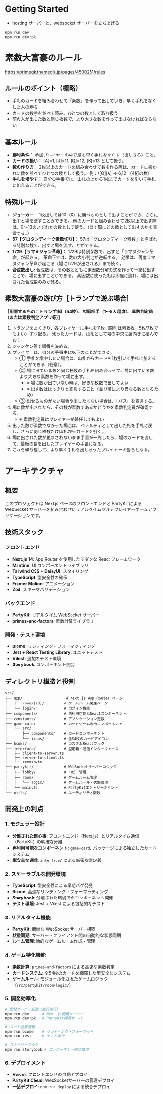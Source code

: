 # Getting Started

- hosting サーバーと、websocket サーバーを立ち上げる

```bash
npm run dev
npm run dev:pk
```

# 素数大富豪のルール

https://primeqk.themedia.jp/pages/4500251/rules

## ルールのポイント（概略）

- 手札のカードを組み合わせて「素数」を作って出していき、早く手札をなくした人の勝ち
- カードの数字を並べて読み、ひとつの数として取り扱う
- 前の人が出した数と同じ枚数で、より大きな数を作って出さなければならない

## 基本ルール

- **勝利条件：** 参加プレイヤーの中で最も早く手札をなくす（出しきる）こと。
- **カードの扱い：** \[A]=1, \[J]=11, \[Q]=12, \[K]=13 として扱う。
- **数の作り方：** 2枚以上のカードを組み合わせて数を作る際は、カードに書かれた数を並べてひとつの数として扱う。 例：\\[Q]\[A] → 6,121（4桁の数）
- **手札を増やす：** 自分の手番では、山札の上から1枚までカードを引いて手札に加えることができる。

## 特殊ルール

- **ジョーカー：** 1枚出しでは13（K）に勝つものとして出すことができ、さらに出すと場を流すことができる。 他のカードと組み合わせて2枚以上で出す際は、0～13のいずれかの数として使う。（出す際にどの数として出すのかを宣言する。）
- **57【グロタンディーク素数切り】：** 57は「グロタンディーク素数」と呼ばれる特別な数で、出すと場を流すことができる。
- **1729【ラマヌジャン革命】：** 1729は特別な数で、出すと「ラマヌジャン革命」が起きる。 革命下では、数の大小判定が逆転する。 効果は、再度ラマヌジャン革命が起こる（場に1729が出される）まで続く。
- **合成数出し:** 合成数は、その数とともに素因数分解の式を作って一緒に出すことで、場に出すことができる。 素因数に使った札は即座に流れ、場には出された合成数のみが残る。

## 素数大富豪の遊び方［トランプで遊ぶ場合］

**［用意するもの：トランプ1組（54枚）、対戦相手（1～5人程度）、素数判定員（または素数判定アプリ等）］**

1.  トランプをよくきり、各プレイヤーに手札を11枚（原則は素数枚。5枚/7枚でもよい）ずつ配る。 残ったカードは、山札として場の中央に裏向きに積んでおく。
2.  ジャンケン等で順番を決める。
3.  プレイヤーは、自分の手番中に以下のことができる。
    - ① 手札を増やしたい場合は、山札からカードを1枚引いて手札に加えることができる（任意）。
    - ② 場に出ている数と同じ枚数の手札を組み合わせて、場に出ている数より大きな素数を作って場に出す。
      - ※ 場に数が出ていない時は、好きな枚数で出してよい
      - ※ 出す数ははっきりと宣言すること（並び順により異なる数となるため）
    - ③ 出せるものがない場合や出したくない場合は、「パス」を宣言する。
4.  場に数が出されたら、その数が素数であるかどうかを素数判定員が確認する。
    - ※ 素数判定員はプレイヤーが兼任してもよい
5.  出した数が素数でなかった場合は、ペナルティとして出した札を手札に戻し、さらに同じ枚数だけ山札からカードを引く。
6.  場に出された数が更新されないまま手番が一周したら、場のカードを流して、最後の数を出したプレイヤーの手番になる。
7.  これを繰り返して、より早く手札を出しきったプレイヤーの勝ちとなる。

# アーキテクチャ

## 概要

このプロジェクトは Next.js ベースのフロントエンドと PartyKit による WebSocket サーバーを組み合わせたリアルタイムマルチプレイヤーゲームアプリケーションです。

## 技術スタック

### フロントエンド

- **Next.js 14**: App Router を使用したモダンな React フレームワーク
- **Mantine**: UI コンポーネントライブラリ
- **Tailwind CSS + DaisyUI**: スタイリング
- **TypeScript**: 型安全性の確保
- **Framer Motion**: アニメーション
- **Zod**: スキーマバリデーション

### バックエンド

- **PartyKit**: リアルタイム WebSocket サーバー
- **primes-and-factors**: 素数計算ライブラリ

### 開発・テスト環境

- **Biome**: リンティング・フォーマッティング
- **Jest + React Testing Library**: ユニットテスト
- **Vitest**: 追加のテスト環境
- **Storybook**: コンポーネント開発

## ディレクトリ構造と役割

```
src/
├── app/                    # Next.js App Router ページ
│   ├── room/[id]/         # ゲームルーム関連ページ
│   └── login/             # ログイン機能
├── components/            # 再利用可能なReactコンポーネント
├── constants/             # アプリケーション定数
├── game-card/             # カードゲーム専用コンポーネント
│   └── src/
│       ├── components/    # カードコンポーネント
│       └── icons/         # 全54枚のカードアイコン
├── hooks/                 # カスタムReactフック
├── interface/             # 型定義・通信インターフェース
│   ├── client-to-server.ts
│   ├── server-to-client.ts
│   └── common.ts
├── partykit/              # WebSocketサーバーロジック
│   ├── lobby/             # ロビー管理
│   ├── room/              # ゲームルーム管理
│   │   └── logic/         # ゲームルール・状態管理
│   └── main.ts            # PartyKitエントリーポイント
└── utils/                 # ユーティリティ関数
```

## 開発上の利点

### 1. モジュラー設計

- **分離された関心事**: フロントエンド（Next.js）とリアルタイム通信（PartyKit）の明確な分離
- **再利用可能なコンポーネント**: `game-card/` パッケージによる独立したカードシステム
- **型安全な通信**: `interface/` による厳密な型定義

### 2. スケーラブルな開発環境

- **TypeScript**: 型安全性による早期バグ発見
- **Biome**: 高速なリンティング・フォーマッティング
- **Storybook**: 分離された環境でのコンポーネント開発
- **テスト環境**: Jest + Vitest による包括的なテスト

### 3. リアルタイム機能

- **PartyKit**: 簡単な WebSocket サーバー構築
- **状態同期**: サーバー・クライアント間の自動的な状態同期
- **ルーム管理**: 動的なゲームルーム作成・管理

### 4. ゲーム特化機能

- **素数計算**: `primes-and-factors` による高速な素数判定
- **カードシステム**: 全54枚のカードを網羅した型安全なシステム
- **ゲームルール**: モジュール化されたゲームロジック（`src/partykit/room/logic/`）

### 5. 開発効率化

```bash
# 開発サーバー起動（並行実行）
npm run dev      # Next.js開発サーバー
npm run dev:pk   # PartyKit開発サーバー

# コード品質管理
npm run biome    # リンティング・フォーマット
npm run test     # テスト実行

# ストーリーブック
npm run storybook # コンポーネント開発環境
```

### 6. デプロイメント

- **Vercel**: フロントエンドの自動デプロイ
- **PartyKit Cloud**: WebSocketサーバーの管理デプロイ
- **一括デプロイ**: `npm run deploy` による統合デプロイ

